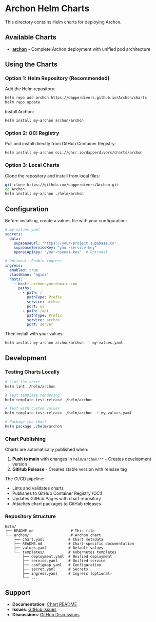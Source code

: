 # Archon Helm Charts

This directory contains Helm charts for deploying Archon.

## Available Charts

- **[archon](./archon/)** - Complete Archon deployment with unified pod architecture

## Using the Charts

### Option 1: Helm Repository (Recommended)

Add the Helm repository:

```bash
helm repo add archon https://dapperdivers.github.io/Archon/charts
helm repo update
```

Install Archon:

```bash
helm install my-archon archon/archon
```

### Option 2: OCI Registry

Pull and install directly from GitHub Container Registry:

```bash
helm install my-archon oci://ghcr.io/dapperdivers/charts/archon
```

### Option 3: Local Charts

Clone the repository and install from local files:

```bash
git clone https://github.com/dapperdivers/Archon.git
cd Archon
helm install my-archon ./helm/archon
```

## Configuration

Before installing, create a values file with your configuration:

```yaml
# my-values.yaml
secrets:
  data:
    supabaseUrl: "https://your-project.supabase.co"
    supabaseServiceKey: "your-service-key"
    openaiApiKey: "your-openai-key"  # Optional

# Optional: Enable ingress
ingress:
  enabled: true
  className: "nginx"
  hosts:
    - host: archon.yourdomain.com
      paths:
        - path: /
          pathType: Prefix
          service: archon
          port: ui
        - path: /api
          pathType: Prefix
          service: archon
          port: server
```

Then install with your values:

```bash
helm install my-archon archon/archon -f my-values.yaml
```

## Development

### Testing Charts Locally

```bash
# Lint the chart
helm lint ./helm/archon

# Test template rendering
helm template test-release ./helm/archon

# Test with custom values
helm template test-release ./helm/archon -f my-values.yaml

# Package the chart
helm package ./helm/archon
```

### Chart Publishing

Charts are automatically published when:

1. **Push to main** with changes in `helm/archon/**` - Creates development version
2. **GitHub Release** - Creates stable version with release tag

The CI/CD pipeline:
- Lints and validates charts
- Publishes to GitHub Container Registry (OCI)
- Updates GitHub Pages with chart repository
- Attaches chart packages to GitHub releases

### Repository Structure

```
helm/
├── README.md                 # This file
└── archon/                   # Archon chart
    ├── Chart.yaml           # Chart metadata
    ├── README.md            # Chart-specific documentation
    ├── values.yaml          # Default values
    └── templates/           # Kubernetes templates
        ├── deployment.yaml  # Unified deployment
        ├── service.yaml     # Unified service
        ├── configmap.yaml   # Configuration
        ├── secret.yaml      # Secrets
        ├── ingress.yaml     # Ingress (optional)
        └── ...
```

## Support

- **Documentation**: [Chart README](./archon/README.md)
- **Issues**: [GitHub Issues](https://github.com/dapperdivers/Archon/issues)
- **Discussions**: [GitHub Discussions](https://github.com/dapperdivers/Archon/discussions)